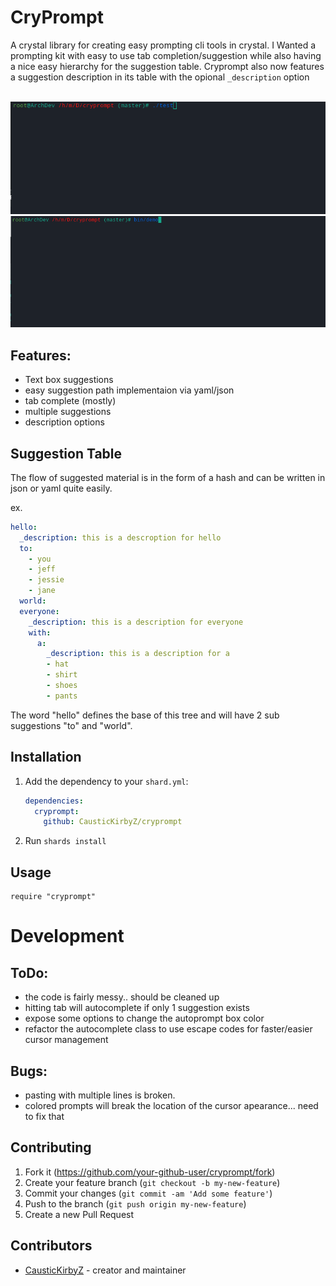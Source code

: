 # CryPrompt

A crystal library for creating easy prompting cli tools in crystal.  I Wanted a prompting kit with easy to use tab completion/suggestion while also having a nice easy hierarchy for the suggestion table. Cryprompt also now features a suggestion description in its table with the opional ```_description``` option

<br>
<img src="./pics/animationdemo.gif"> 

<br>
<img src="./pics/animationdemo2.gif"> 

## Features:
* Text box suggestions  
* easy suggestion path implementaion via yaml/json
* tab complete (mostly)
* multiple suggestions 
* description options 

## Suggestion Table
The flow of suggested material is in the form of a hash and can be written in json or yaml quite easily. 

ex. 
```yaml
hello: 
  _description: this is a descroption for hello
  to:
    - you
    - jeff
    - jessie 
    - jane
  world:
  everyone:
    _description: this is a description for everyone
    with:
      a:
        _description: this is a description for a
        - hat
        - shirt
        - shoes
        - pants
```

The word "hello" defines the base of this tree and will have 2 sub suggestions "to" and "world".


## Installation

1. Add the dependency to your `shard.yml`:

   ```yaml
   dependencies:
     cryprompt:
       github: CausticKirbyZ/cryprompt
   ```

2. Run `shards install`

## Usage

```crystal
require "cryprompt"
```

# Development

## ToDo:
* the code is fairly messy.. should be cleaned up 
* hitting tab will autocomplete if only 1 suggestion exists 
* expose some options to change the autoprompt box color 
* refactor the autocomplete class to use escape codes for faster/easier cursor management 


## Bugs:
* pasting with multiple lines is broken. 
* colored prompts will break the location of the cursor apearance... need to fix that


## Contributing

1. Fork it (<https://github.com/your-github-user/cryprompt/fork>)
2. Create your feature branch (`git checkout -b my-new-feature`)
3. Commit your changes (`git commit -am 'Add some feature'`)
4. Push to the branch (`git push origin my-new-feature`)
5. Create a new Pull Request

## Contributors

- [CausticKirbyZ](https://github.com/CausticKirbyZ) - creator and maintainer
